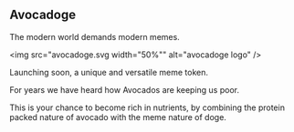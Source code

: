 ## Avocadoge

The modern world demands modern memes.

<img src="avocadoge.svg width="50%"" alt="avocadoge logo" />

Launching soon, a unique and versatile meme token.

For years we have heard how Avocados are keeping us poor. 

This is your chance to become rich in nutrients, by combining the protein packed nature of avocado with the meme nature of doge.
